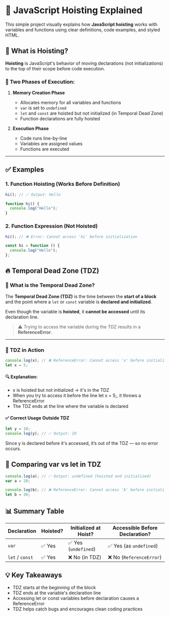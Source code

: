 # 🧠 JavaScript Hoisting Explained

This simple project visually explains how **JavaScript hoisting** works with variables and functions using clear definitions, code examples, and styled HTML.

## 📌 What is Hoisting?

**Hoisting** is JavaScript's behavior of moving declarations (not initializations) to the top of their scope before code execution.

### 🔄 Two Phases of Execution:

1. **Memory Creation Phase**
   - Allocates memory for all variables and functions
   - `var` is set to `undefined`
   - `let` and `const` are hoisted but not initialized (in Temporal Dead Zone)
   - Function declarations are fully hoisted

2. **Execution Phase**
   - Code runs line-by-line
   - Variables are assigned values
   - Functions are executed

---

## ✅ Examples

### 1. Function Hoisting (Works Before Definition)
```js
hi(); // ✅ Output: Hello

function hi() {
  console.log("Hello");
}
```

### 2. Function Expression (Not Hoisted)
```js
hi(); // ❌ Error: Cannot access 'hi' before initialization

const hi = function () {
  console.log("Hello");
};
```

## 🔥 Temporal Dead Zone (TDZ)

### 📌 What is the Temporal Dead Zone?

The **Temporal Dead Zone (TDZ)** is the time between the **start of a block** and the point where a `let` or `const` variable is **declared and initialized**.

Even though the variable is **hoisted**, it **cannot be accessed** until its declaration line.

> ⚠️ Trying to access the variable during the TDZ results in a **ReferenceError**.

---

### 🧠 TDZ in Action

```js
console.log(x); // ❌ ReferenceError: Cannot access 'x' before initialization
let x = 5;
```

#### 🔍 Explanation:
- x is hoisted but not initialized → it's in the TDZ
- When you try to access it before the line let x = 5;, it throws a ReferenceError
- The TDZ ends at the line where the variable is declared


#### ✅ Correct Usage Outside TDZ
```js
let y = 10;
console.log(y); // ✅ Output: 10
```
Since y is declared before it's accessed, it’s out of the TDZ — so no error occurs.

## 🔄 Comparing var vs let in TDZ
```js
console.log(a); // ✅ Output: undefined (hoisted and initialized)
var a = 20;

console.log(b); // ❌ ReferenceError: Cannot access 'b' before initialization
let b = 30;
```
## 📊 Summary Table

| Declaration    | Hoisted? | Initialized at Hoist?    | Accessible Before Declaration?       |
|----------------|----------|---------------------------|--------------------------------------|
| `var`          | ✅ Yes   | ✅ Yes (`undefined`)       | ✅ Yes (as `undefined`)              |
| `let` / `const`| ✅ Yes   | ❌ No (in TDZ)             | ❌ No (`ReferenceError`)             |

## 💡 Key Takeaways
- TDZ starts at the beginning of the block
- TDZ ends at the variable's declaration line
- Accessing let or const variables before declaration causes a ReferenceError
- TDZ helps catch bugs and encourages clean coding practices


